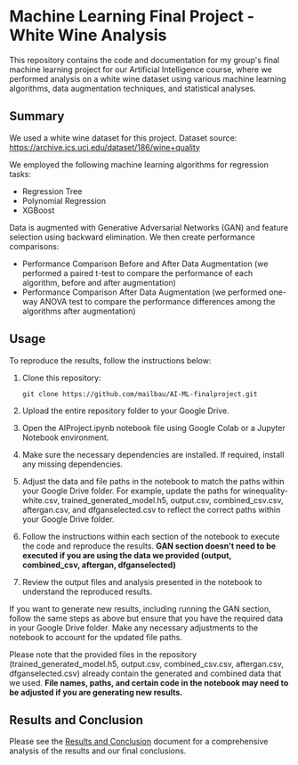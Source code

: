 # Machine Learning Final Project - White Wine Analysis
This repository contains the code and documentation for my group's final machine learning project for our Artificial Intelligence course, where we performed analysis on a white wine dataset using various machine learning algorithms, data augmentation techniques, and statistical analyses.

## Summary
We used a white wine dataset for this project. Dataset source: https://archive.ics.uci.edu/dataset/186/wine+quality

We employed the following machine learning algorithms for regression tasks:
- Regression Tree
- Polynomial Regression
- XGBoost

Data is augmented with Generative Adversarial Networks (GAN) and feature selection using backward elimination.
We then create performance comparisons:
- Performance Comparison Before and After Data Augmentation (we performed a paired t-test to compare the performance of each algorithm, before and after augmentation)
- Performance Comparison After Data Augmentation (we performed one-way ANOVA test to compare the performance differences among the algorithms after augmentation)

## Usage

To reproduce the results, follow the instructions below:

1. Clone this repository:

   ```shell
   git clone https://github.com/mailbau/AI-ML-finalproject.git
2. Upload the entire repository folder to your Google Drive.
3. Open the AIProject.ipynb notebook file using Google Colab or a Jupyter Notebook environment.
4. Make sure the necessary dependencies are installed. If required, install any missing dependencies.
5. Adjust the data and file paths in the notebook to match the paths within your Google Drive folder. For example, update the paths for winequality-white.csv, trained_generated_model.h5, output.csv, combined_csv.csv, aftergan.csv, and dfganselected.csv to reflect the correct paths within your Google Drive folder.
6. Follow the instructions within each section of the notebook to execute the code and reproduce the results. **GAN section doesn't need to be executed if you are using the data we provided (output, combined_csv, aftergan, dfganselected)**
7. Review the output files and analysis presented in the notebook to understand the reproduced results.

If you want to generate new results, including running the GAN section, follow the same steps as above but ensure that you have the required data in your Google Drive folder. Make any necessary adjustments to the notebook to account for the updated file paths.

Please note that the provided files in the repository (trained_generated_model.h5, output.csv, combined_csv.csv, aftergan.csv, dfganselected.csv) already contain the generated and combined data that we used. **File names, paths, and certain code in the notebook may need to be adjusted if you are generating new results.**

## Results and Conclusion

Please see the [Results and Conclusion](./docs/results.md) document for a comprehensive analysis of the results and our final conclusions.
